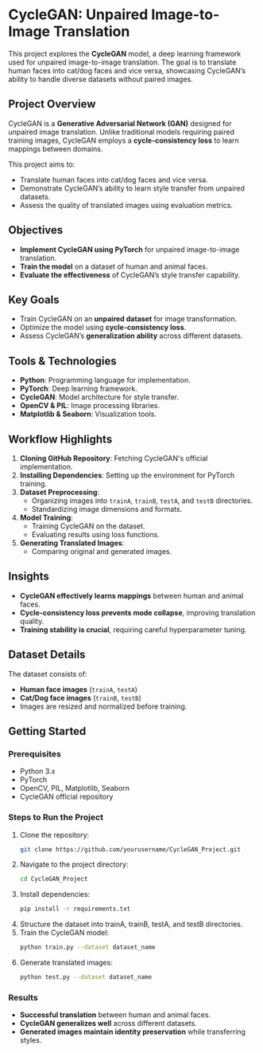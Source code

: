 # CycleGAN: Unpaired Image-to-Image Translation

This project explores the **CycleGAN** model, a deep learning framework used for unpaired image-to-image translation. The goal is to translate human faces into cat/dog faces and vice versa, showcasing CycleGAN’s ability to handle diverse datasets without paired images.

## Project Overview
CycleGAN is a **Generative Adversarial Network (GAN)** designed for unpaired image translation. Unlike traditional models requiring paired training images, CycleGAN employs a **cycle-consistency loss** to learn mappings between domains.

This project aims to:
- Translate human faces into cat/dog faces and vice versa.
- Demonstrate CycleGAN’s ability to learn style transfer from unpaired datasets.
- Assess the quality of translated images using evaluation metrics.

## Objectives
- **Implement CycleGAN using PyTorch** for unpaired image-to-image translation.
- **Train the model** on a dataset of human and animal faces.
- **Evaluate the effectiveness** of CycleGAN’s style transfer capability.

## Key Goals
- Train CycleGAN on an **unpaired dataset** for image transformation.
- Optimize the model using **cycle-consistency loss**.
- Assess CycleGAN’s **generalization ability** across different datasets.

## Tools & Technologies
- **Python**: Programming language for implementation.
- **PyTorch**: Deep learning framework.
- **CycleGAN**: Model architecture for style transfer.
- **OpenCV & PIL**: Image processing libraries.
- **Matplotlib & Seaborn**: Visualization tools.

## Workflow Highlights
1. **Cloning GitHub Repository**: Fetching CycleGAN's official implementation.
2. **Installing Dependencies**: Setting up the environment for PyTorch training.
3. **Dataset Preprocessing**:
   - Organizing images into `trainA`, `trainB`, `testA`, and `testB` directories.
   - Standardizing image dimensions and formats.
4. **Model Training**:
   - Training CycleGAN on the dataset.
   - Evaluating results using loss functions.
5. **Generating Translated Images**:
   - Comparing original and generated images.

## Insights
- **CycleGAN effectively learns mappings** between human and animal faces.
- **Cycle-consistency loss prevents mode collapse**, improving translation quality.
- **Training stability is crucial**, requiring careful hyperparameter tuning.

## Dataset Details
The dataset consists of:
- **Human face images** (`trainA`, `testA`)
- **Cat/Dog face images** (`trainB`, `testB`)
- Images are resized and normalized before training.

## Getting Started
### Prerequisites
- Python 3.x
- PyTorch
- OpenCV, PIL, Matplotlib, Seaborn
- CycleGAN official repository

### Steps to Run the Project
1. Clone the repository:
   ```bash
   git clone https://github.com/yourusername/CycleGAN_Project.git
2. Navigate to the project directory:
   ```bash
   cd CycleGAN_Project
3. Install dependencies:
   ```bash
   pip install -r requirements.txt
4. Structure the dataset into trainA, trainB, testA, and testB directories.
5. Train the CycleGAN model:
   ```bash
   python train.py --dataset dataset_name
6. Generate translated images:
   ```bash
   python test.py --dataset dataset_name

### Results
- **Successful translation** between human and animal faces.
- **CycleGAN generalizes well** across different datasets.
- **Generated images maintain identity preservation** while transferring styles.
